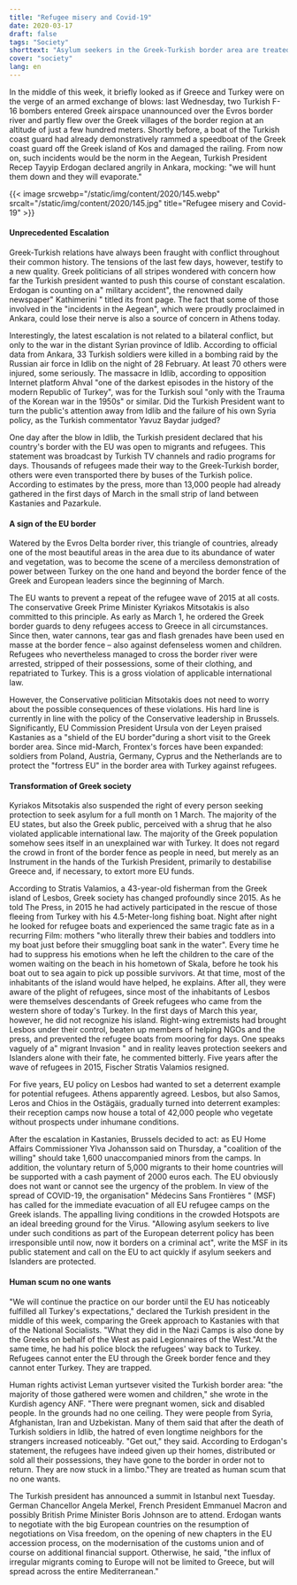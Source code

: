```yaml
---
title: "Refugee misery and Covid-19"
date: 2020-03-17
draft: false
tags: "Society"
shorttext: "Asylum seekers in the Greek-Turkish border area are treated like human scum that nobody wants."
cover: "society"
lang: en
---
```


In the middle of this week, it briefly looked as if Greece and Turkey were on the verge of an armed exchange of blows: last Wednesday, two Turkish F-16 bombers entered Greek airspace unannounced over the Evros border river and partly flew over the Greek villages of the border region at an altitude of just a few hundred meters. Shortly before, a boat of the Turkish coast guard had already demonstratively rammed a speedboat of the Greek coast guard off the Greek island of Kos and damaged the railing. From now on, such incidents would be the norm in the Aegean, Turkish President Recep Tayyip Erdogan declared angrily in Ankara, mocking: "we will hunt them down and they will evaporate."

{{< image srcwebp="/static/img/content/2020/145.webp" srcalt="/static/img/content/2020/145.jpg" title="Refugee misery and Covid-19" >}}

#### Unprecedented Escalation

Greek-Turkish relations have always been fraught with conflict throughout their common history. The tensions of the last few days, however, testify to a new quality. Greek politicians of all stripes wondered with concern how far the Turkish president wanted to push this course of constant escalation. Erdogan is counting on a" military accident", the renowned daily newspaper" Kathimerini " titled its front page. The fact that some of those involved in the "incidents in the Aegean", which were proudly proclaimed in Ankara, could lose their nerve is also a source of concern in Athens today.

Interestingly, the latest escalation is not related to a bilateral conflict, but only to the war in the distant Syrian province of Idlib. According to official data from Ankara, 33 Turkish soldiers were killed in a bombing raid by the Russian air force in Idlib on the night of 28 February. At least 70 others were injured, some seriously. The massacre in Idlib, according to opposition Internet platform Ahval "one of the darkest episodes in the history of the modern Republic of Turkey", was for the Turkish soul "only with the Trauma of the Korean war in the 1950s" or similar. Did the Turkish President want to turn the public's attention away from Idlib and the failure of his own Syria policy, as the Turkish commentator Yavuz Baydar judged?

One day after the blow in Idlib, the Turkish president declared that his country's border with the EU was open to migrants and refugees. This statement was broadcast by Turkish TV channels and radio programs for days. Thousands of refugees made their way to the Greek-Turkish border, others were even transported there by buses of the Turkish police. According to estimates by the press, more than 13,000 people had already gathered in the first days of March in the small strip of land between Kastanies and Pazarkule.

#### A sign of the EU border

Watered by the Evros Delta border river, this triangle of countries, already one of the most beautiful areas in the area due to its abundance of water and vegetation, was to become the scene of a merciless demonstration of power between Turkey on the one hand and beyond the border fence of the Greek and European leaders since the beginning of March.

The EU wants to prevent a repeat of the refugee wave of 2015 at all costs. The conservative Greek Prime Minister Kyriakos Mitsotakis is also committed to this principle. As early as March 1, he ordered the Greek border guards to deny refugees access to Greece in all circumstances. Since then, water cannons, tear gas and flash grenades have been used en masse at the border fence – also against defenseless women and children. Refugees who nevertheless managed to cross the border river were arrested, stripped of their possessions, some of their clothing, and repatriated to Turkey. This is a gross violation of applicable international law.

However, the Conservative politician Mitsotakis does not need to worry about the possible consequences of these violations. His hard line is currently in line with the policy of the Conservative leadership in Brussels. Significantly, EU Commission President Ursula von der Leyen praised Kastanies as a "shield of the EU border"during a short visit to the Greek border area. Since mid-March, Frontex's forces have been expanded: soldiers from Poland, Austria, Germany, Cyprus and the Netherlands are to protect the "fortress EU" in the border area with Turkey against refugees.

#### Transformation of Greek society

Kyriakos Mitsotakis also suspended the right of every person seeking protection to seek asylum for a full month on 1 March. The majority of the EU states, but also the Greek public, perceived with a shrug that he also violated applicable international law. The majority of the Greek population somehow sees itself in an unexplained war with Turkey. It does not regard the crowd in front of the border fence as people in need, but merely as an Instrument in the hands of the Turkish President, primarily to destabilise Greece and, if necessary, to extort more EU funds.

According to Stratis Valamios, a 43-year-old fisherman from the Greek island of Lesbos, Greek society has changed profoundly since 2015. As he told The Press, in 2015 he had actively participated in the rescue of those fleeing from Turkey with his 4.5-Meter-long fishing boat. Night after night he looked for refugee boats and experienced the same tragic fate as in a recurring Film: mothers "who literally threw their babies and toddlers into my boat just before their smuggling boat sank in the water". Every time he had to suppress his emotions when he left the children to the care of the women waiting on the beach in his hometown of Skala, before he took his boat out to sea again to pick up possible survivors. At that time, most of the inhabitants of the island would have helped, he explains. After all, they were aware of the plight of refugees, since most of the inhabitants of Lesbos were themselves descendants of Greek refugees who came from the western shore of today's Turkey. In the first days of March this year, however, he did not recognize his island. Right-wing extremists had brought Lesbos under their control, beaten up members of helping NGOs and the press, and prevented the refugee boats from mooring for days. One speaks vaguely of a" migrant Invasion " and in reality leaves protection seekers and Islanders alone with their fate, he commented bitterly. Five years after the wave of refugees in 2015, Fischer Stratis Valamios resigned.

For five years, EU policy on Lesbos had wanted to set a deterrent example for potential refugees. Athens apparently agreed. Lesbos, but also Samos, Leros and Chios in the Ostägäis, gradually turned into deterrent examples: their reception camps now house a total of 42,000 people who vegetate without prospects under inhumane conditions.

After the escalation in Kastanies, Brussels decided to act: as EU Home Affairs Commissioner Ylva Johansson said on Thursday, a "coalition of the willing" should take 1,600 unaccompanied minors from the camps. In addition, the voluntary return of 5,000 migrants to their home countries will be supported with a cash payment of 2000 euros each. The EU obviously does not want or cannot see the urgency of the problem. In view of the spread of COVID-19, the organisation" Médecins Sans Frontières " (MSF) has called for the immediate evacuation of all EU refugee camps on the Greek islands. The appalling living conditions in the crowded Hotspots are an ideal breeding ground for the Virus. "Allowing asylum seekers to live under such conditions as part of the European deterrent policy has been irresponsible until now, now it borders on a criminal act", write the MSF in its public statement and call on the EU to act quickly if asylum seekers and Islanders are protected.

#### Human scum no one wants

"We will continue the practice on our border until the EU has noticeably fulfilled all Turkey's expectations," declared the Turkish president in the middle of this week, comparing the Greek approach to Kastanies with that of the National Socialists. "What they did in the Nazi Camps is also done by the Greeks on behalf of the West as paid Legionnaires of the West."At the same time, he had his police block the refugees' way back to Turkey. Refugees cannot enter the EU through the Greek border fence and they cannot enter Turkey. They are trapped.

Human rights activist Leman yurtsever visited the Turkish border area: "the majority of those gathered were women and children," she wrote in the Kurdish agency ANF. "There were pregnant women, sick and disabled people. In the grounds had no one ceiling. They were people from Syria, Afghanistan, Iran and Uzbekistan. Many of them said that after the death of Turkish soldiers in Idlib, the hatred of even longtime neighbors for the strangers increased noticeably. "Get out," they said. According to Erdogan's statement, the refugees have indeed given up their homes, distributed or sold all their possessions, they have gone to the border in order not to return. They are now stuck in a limbo."They are treated as human scum that no one wants.

The Turkish president has announced a summit in Istanbul next Tuesday. German Chancellor Angela Merkel, French President Emmanuel Macron and possibly British Prime Minister Boris Johnson are to attend. Erdogan wants to negotiate with the big European countries on the resumption of negotiations on Visa freedom, on the opening of new chapters in the EU accession process, on the modernisation of the customs union and of course on additional financial support. Otherwise, he said, "the influx of irregular migrants coming to Europe will not be limited to Greece, but will spread across the entire Mediterranean."
